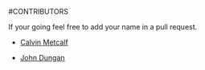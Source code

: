 #CONTRIBUTORS

If your going feel free to add your name in a pull request.

- [Calvin Metcalf](https://github.com/calvinmetcalf)

- [John Dungan </TUL>](https://github.com/jdungan)

